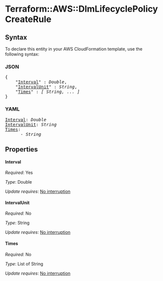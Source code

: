 # Terraform::AWS::DlmLifecyclePolicy CreateRule

## Syntax

To declare this entity in your AWS CloudFormation template, use the following syntax:

### JSON

<pre>
{
    "<a href="#interval" title="Interval">Interval</a>" : <i>Double</i>,
    "<a href="#intervalunit" title="IntervalUnit">IntervalUnit</a>" : <i>String</i>,
    "<a href="#times" title="Times">Times</a>" : <i>[ String, ... ]</i>
}
</pre>

### YAML

<pre>
<a href="#interval" title="Interval">Interval</a>: <i>Double</i>
<a href="#intervalunit" title="IntervalUnit">IntervalUnit</a>: <i>String</i>
<a href="#times" title="Times">Times</a>: <i>
      - String</i>
</pre>

## Properties

#### Interval

_Required_: Yes

_Type_: Double

_Update requires_: [No interruption](https://docs.aws.amazon.com/AWSCloudFormation/latest/UserGuide/using-cfn-updating-stacks-update-behaviors.html#update-no-interrupt)

#### IntervalUnit

_Required_: No

_Type_: String

_Update requires_: [No interruption](https://docs.aws.amazon.com/AWSCloudFormation/latest/UserGuide/using-cfn-updating-stacks-update-behaviors.html#update-no-interrupt)

#### Times

_Required_: No

_Type_: List of String

_Update requires_: [No interruption](https://docs.aws.amazon.com/AWSCloudFormation/latest/UserGuide/using-cfn-updating-stacks-update-behaviors.html#update-no-interrupt)

